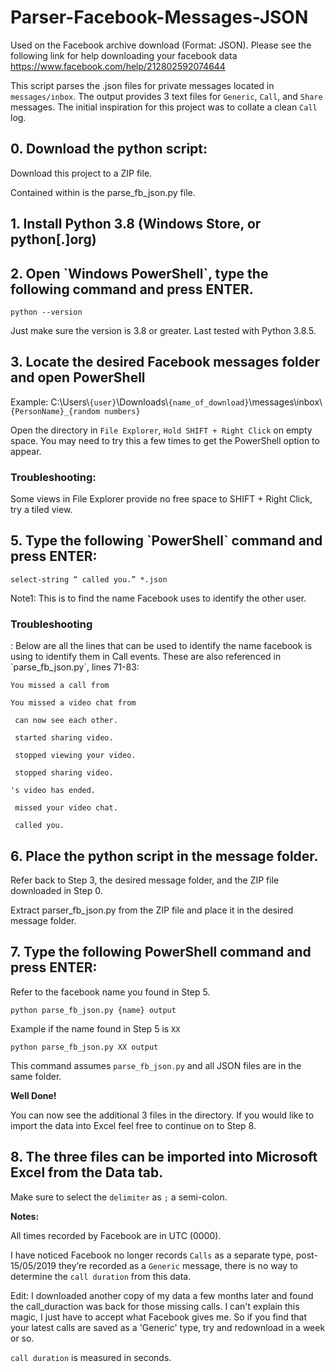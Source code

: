 # Parser-Facebook-Messages-JSON
Used on the Facebook archive download (Format: JSON). 
Please see the following link for help downloading your facebook data https://www.facebook.com/help/212802592074644

This script parses the .json files for private messages located in `messages/inbox`. 
The output provides 3 text files for `Generic`, `Call`, and `Share` messages. 
The initial inspiration for this project was to collate a clean `Call` log.

<h2>0. Download the python script:</h1>
Download this project to a ZIP file.
  
Contained within is the parse_fb_json.py file.

<h2>1. Install Python 3.8 (Windows Store, or python[.]org)</h2>

<h2>2. Open `Windows PowerShell`, type the following command and press ENTER.</h2>

`python --version`

Just make sure the version is 3.8 or greater. Last tested with Python 3.8.5.

<h2>3. Locate the desired Facebook messages folder and open PowerShell</h2>

Example:  C:\Users\\`{user}`\Downloads\\`{name_of_download}`\\messages\inbox\\`{PersonName}_{random numbers}`

Open the directory in `File Explorer`, `Hold SHIFT + Right Click` on empty space. You may need to try this a few times to get the PowerShell option to appear.

<h3>Troubleshooting:</h3>  

Some views in File Explorer provide no free space to SHIFT + Right Click, try a tiled view.

<h2>5. Type the following `PowerShell` command and press ENTER: </h2>

`select-string “ called you.” *.json`

Note1: This is to find the name Facebook uses to identify the other user.

<h3>Troubleshooting</h3>: Below are all the lines that can be used to identify the name facebook is using to identify them in Call events. These are also referenced in `parse_fb_json.py`, lines 71-83: 

`You missed a call from `

`You missed a video chat from `

` can now see each other.`

` started sharing video.`

` stopped viewing your video.`

` stopped sharing video.`

`'s video has ended.`

` missed your video chat.`

` called you.`

<h2>6. Place the python script in the message folder.</h2>

Refer back to Step 3, the desired message folder, and the ZIP file downloaded in Step 0.

Extract parser_fb_json.py from the ZIP file and place it in the desired message folder.

<h2>7. Type the following PowerShell command and press ENTER: </h2>

Refer to the facebook name you found in Step 5.

`python parse_fb_json.py {name} output`

Example if the name found in Step 5 is `XX`

`python parse_fb_json.py XX output`

This command assumes `parse_fb_json.py` and all JSON files are in the same folder.

**Well Done!**

You can now see the additional 3 files in the directory. If you would like to import the data into Excel feel free to continue on to Step 8.

<h2>8. The three files can be imported into Microsoft Excel from the Data tab.</h2>
  
Make sure to select the `delimiter` as `;` a semi-colon.

**Notes:**

All times recorded by Facebook are in UTC (0000).

I have noticed Facebook no longer records `Calls` as a separate type, post-15/05/2019 they’re recorded as a `Generic` message, there is no way to determine the `call duration` from this data.

Edit: I downloaded another copy of my data a few months later and found the call_duraction was back for those missing calls. I can't explain this magic, I just have to accept what Facebook gives me. So if you find that your latest calls are saved as a 'Generic' type, try and redownload in a week or so.

`call duration` is measured in seconds.


